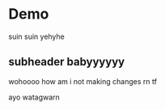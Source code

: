 # Demo

suin suin yehyhe


## subheader babyyyyyy

wohoooo
how am i not making changes rn tf




ayo watagwarn